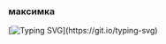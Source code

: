 ### максимка
[![Typing SVG](https://readme-typing-svg.herokuapp.com?color=%2336BCF7&lines=Что+ищешь+тут?)](https://git.io/typing-svg)
